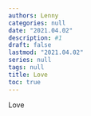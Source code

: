 ```yaml
---
authors: Lenny
categories: null
date: "2021.04.02"
description: #1
draft: false
lastmod: "2021.04.02"
series: null
tags: null
title: Love
toc: true
---
```




<!--more-->

Love